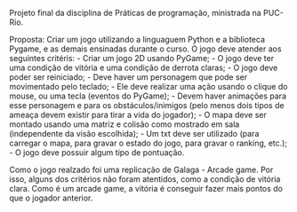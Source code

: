 Projeto final da disciplina de Práticas de programação, ministrada na PUC-Rio.

Proposta:
  Criar um jogo utilizando a linguaguem Python e a biblioteca Pygame, e as demais ensinadas durante o curso.
  O jogo deve atender aos seguintes critéris:
    - Criar um jogo 2D usando PyGame;
    - O jogo deve ter uma condição de vitória e uma condição de derrota claras;
    - O jogo deve poder ser reiniciado;
    - Deve haver um personagem que pode ser movimentado pelo teclado;
    - Ele deve realizar uma ação usando o clique do mouse, ou uma tecla (eventos do PyGame);
    - Devem haver animações para esse personagem e para os obstáculos/inimigos (pelo menos dois tipos de ameaça devem existir para tirar a vida do jogador);
    - O mapa deve ser montado usando uma matriz e colisão como mostrado em sala (independente da visão escolhida);
    - Um txt deve ser utilizado (para carregar o mapa, para gravar o estado do jogo, para gravar o ranking, etc.);
    - O jogo deve possuir algum tipo de pontuação.


Como o jogo realzado foi uma replicação de Galaga - Arcade game. 
Por isso, alguns dos critérios não foram atentidos, como a condição de vitória clara. Como é um arcade game, a vitória é conseguir fazer mais pontos do que o jogador anterior.


  
